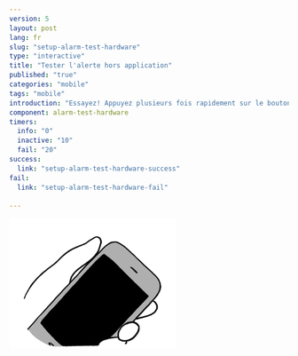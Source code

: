 ```yaml
---
version: 5
layout: post
lang: fr
slug: "setup-alarm-test-hardware"
type: "interactive"
title: "Tester l'alerte hors application"
published: "true"
categories: "mobile"
tags: "mobile"
introduction: "Essayez! Appuyez plusieurs fois rapidement sur le bouton marche/arrêt de votre téléphone jusqu'à ce que le téléphone vibre."
component: alarm-test-hardware
timers:
  info: "0"
  inactive: "10"
  fail: "20"
success: 
  link: "setup-alarm-test-hardware-success"
fail: 
  link: "setup-alarm-test-hardware-fail"
  
---
```

![](/media/mobile/panic_button_activation.png)
